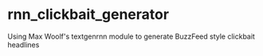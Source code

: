 # rnn_clickbait_generator
Using Max Woolf's textgenrnn module to generate BuzzFeed style clickbait headlines

